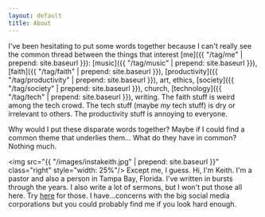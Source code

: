 ```yaml
---
layout: default
title: About
---
```


I've been hesitating to put some words together because I can't really see the common thread between the things that interest [me]({{ "/tag/me" | prepend: site.baseurl }}): [music]({{ "/tag/music" | prepend: site.baseurl }}), [faith]({{ "/tag/faith" | prepend: site.baseurl }}), [productivity]({{ "/tag/productivity" | prepend: site.baseurl }}), art, ethics, [society]({{ "/tag/society" | prepend: site.baseurl }}), church, [technology]({{ "/tag/tech" | prepend: site.baseurl }}), writing. The faith stuff is weird among the tech crowd. The tech stuff (maybe *my* tech stuff) is dry or irrelevant to others. The productivity stuff is annoying to everyone.

Why would I put these disparate words together? Maybe if I could find a common theme that underlies them... What do they have in common? Nothing much. 

<img src="{{ "/images/instakeith.jpg" | prepend: site.baseurl }}" class="right" style="width: 25%"/> Except me, I guess. Hi, I'm Keith. I'm a pastor and also a person in Tampa Bay, Florida. I've written in bursts through the years. I also write a lot of sermons, but I won't put those all here. Try [here](http://sermons.netfull.org) for those. I have...concerns with the big social media corporations but you could probably find me if you look hard enough. 
